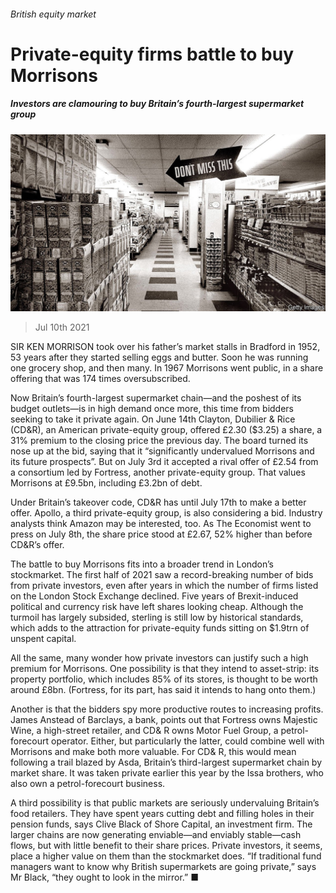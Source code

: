 ###### British equity market

# Private-equity firms battle to buy Morrisons 

##### Investors are clamouring to buy Britain’s fourth-largest supermarket group 

![image](images/20210710_BRP004.jpg) 

> Jul 10th 2021 

SIR KEN MORRISON took over his father’s market stalls in Bradford in 1952, 53 years after they started selling eggs and butter. Soon he was running one grocery shop, and then many. In 1967 Morrisons went public, in a share offering that was 174 times oversubscribed.

Now Britain’s fourth-largest supermarket chain—and the poshest of its budget outlets—is in high demand once more, this time from bidders seeking to take it private again. On June 14th Clayton, Dubilier &amp; Rice (CD&amp;R), an American private-equity group, offered £2.30 ($3.25) a share, a 31% premium to the closing price the previous day. The board turned its nose up at the bid, saying that it “significantly undervalued Morrisons and its future prospects”. But on July 3rd it accepted a rival offer of £2.54 from a consortium led by Fortress, another private-equity group. That values Morrisons at £9.5bn, including £3.2bn of debt.


Under Britain’s takeover code, CD&amp;R has until July 17th to make a better offer. Apollo, a third private-equity group, is also considering a bid. Industry analysts think Amazon may be interested, too. As The Economist went to press on July 8th, the share price stood at £2.67, 52% higher than before CD&amp;R’s offer.

The battle to buy Morrisons fits into a broader trend in London’s stockmarket. The first half of 2021 saw a record-breaking number of bids from private investors, even after years in which the number of firms listed on the London Stock Exchange declined. Five years of Brexit-induced political and currency risk have left shares looking cheap. Although the turmoil has largely subsided, sterling is still low by historical standards, which adds to the attraction for private-equity funds sitting on $1.9trn of unspent capital.

All the same, many wonder how private investors can justify such a high premium for Morrisons. One possibility is that they intend to asset-strip: its property portfolio, which includes 85% of its stores, is thought to be worth around £8bn. (Fortress, for its part, has said it intends to hang onto them.)

Another is that the bidders spy more productive routes to increasing profits. James Anstead of Barclays, a bank, points out that Fortress owns Majestic Wine, a high-street retailer, and CD&amp; R owns Motor Fuel Group, a petrol-forecourt operator. Either, but particularly the latter, could combine well with Morrisons and make both more valuable. For CD&amp; R, this would mean following a trail blazed by Asda, Britain’s third-largest supermarket chain by market share. It was taken private earlier this year by the Issa brothers, who also own a petrol-forecourt business.

A third possibility is that public markets are seriously undervaluing Britain’s food retailers. They have spent years cutting debt and filling holes in their pension funds, says Clive Black of Shore Capital, an investment firm. The larger chains are now generating enviable—and enviably stable—cash flows, but with little benefit to their share prices. Private investors, it seems, place a higher value on them than the stockmarket does. “If traditional fund managers want to know why British supermarkets are going private,” says Mr Black, “they ought to look in the mirror.” ■

